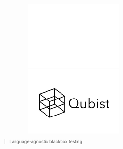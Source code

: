 <p align="center">
<img src="qubist_white.png#gh-dark-mode-only" width="300"></img>
<img src="qubist_black.png#gh-light-mode-only" width="300"></img>
</p>

> Language-agnostic blackbox testing
